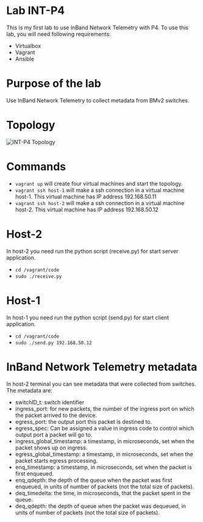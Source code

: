 # Lab INT-P4
This is my first lab to use InBand Network Telemetry with P4. To use this lab, you will need following requirements:

- Virtualbox
- Vagrant
- Ansible

# Purpose of the lab

Use InBand Network Telemetry to collect metadata from BMv2 switches. 

# Topology
![INT-P4 Topology](https://user-images.githubusercontent.com/10882149/107682204-cadb9780-6c7e-11eb-9492-eafb4ed509d7.png)

# Commands
- ``` vagrant up ``` will create four virtual machines and start the topology.
- ``` vagrant ssh host-1 ``` will make a ssh connection in a virtual machine host-1. This virtual machine has IP address 192.168.50.11
- ``` vagrant ssh host-2 ``` will make a ssh connection in a virtual machine host-2. This virtual machine has IP address 192.168.50.12

# Host-2
In host-2 you need run the python script (receive.py) for start server application.
- ``` cd /vagrant/code ```
- ``` sudo ./receive.py ```

# Host-1
In host-1 you need run the python script (send.py) for start client application.
- ``` cd /vagrant/code ```
- ``` sudo ./send.py 192.168.50.12 ```

# InBand Network Telemetry metadata
In host-2 terminal you can see metadata that were collected from switches. The metadata are:
- switchID_t: switch identifier
- ingress_port: for new packets, the number of the ingress port on which the packet arrived to the device.
- egress_port: the output port this packet is destined to.
- egress_spec: Can be assigned a value in ingress code to control which output port a packet will go to. 
- ingress_global_timestamp: a timestamp, in microseconds, set when the packet shows up on ingress. 
- egress_global_timestamp: a timestamp, in microseconds, set when the packet starts egress processing. 
- enq_timestamp: a timestamp, in microseconds, set when the packet is first enqueued.
- enq_qdepth: the depth of the queue when the packet was first enqueued, in units of number of packets (not the total size of packets).
- deq_timedelta: the time, in microseconds, that the packet spent in the queue.
- deq_qdepth: the depth of queue when the packet was dequeued, in units of number of packets (not the total size of packets).
